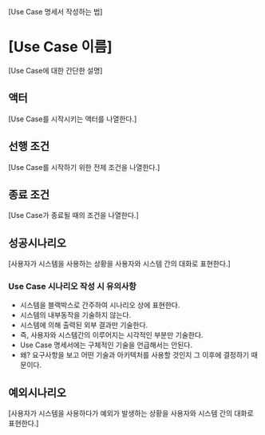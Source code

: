 [Use Case 명세서 작성하는 법]


# [Use Case 이름]
[Use Case에 대한 간단한 설명]

## 액터
[Use Case를 시작시키는 액터를 나열한다.]

## 선행 조건
[Use Case를 시작하기 위한 전제 조건을 나열한다.]

## 종료 조건
[Use Case가 종료될 때의 조건을 나열한다.]

## 성공시나리오
[사용자가 시스템을 사용하는 상황을 사용자와 시스템 간의 대화로 표현한다.]

### Use Case 시나리오 작성 시 유의사항
- 시스템을 블랙박스로 간주하여 시나리오 상에 표현한다.
- 시스템의 내부동작을 기술하지 않는다.
- 시스템에 의해 출력된 외부 결과만 기술한다.
- 즉, 사용자와 시스템간의 이루어지는 시각적인 부분만 기술한다.
- Use Case 명세서에는 구체적인 기술을 언급해서는 안된다.
- 왜? 요구사항을 보고 어떤 기술과 아키텍처를 사용할 것인지 그 이후에 결정하기 때문이다.

## 예외시나리오
[사용자가 시스템을 사용하다가 예외가 발생하는 상황을 사용자와 시스템 간의 대화로 표현한다.]
